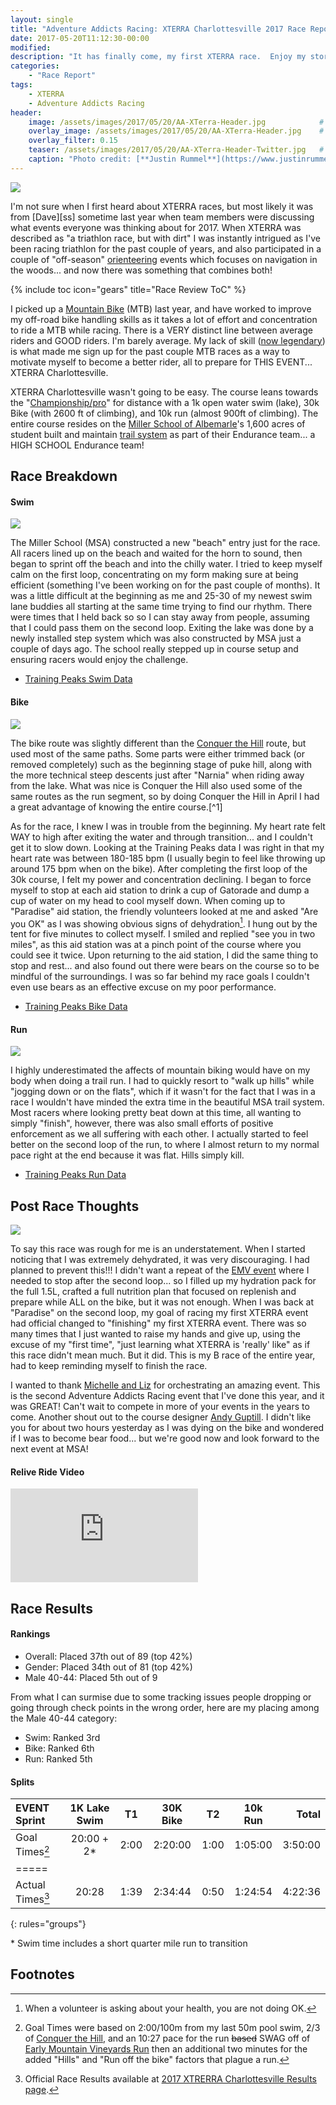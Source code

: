 ```yaml
---
layout: single
title: "Adventure Addicts Racing: XTERRA Charlottesville 2017 Race Report"
date: 2017-05-20T11:12:30-00:00
modified:
description: "It has finally come, my first XTERRA race.  Enjoy my story of pain and suffering... as it was FUN!"
categories:
    - "Race Report"
tags:
    - XTERRA
    - Adventure Addicts Racing
header:
    image: /assets/images/2017/05/20/AA-XTerra-Header.jpg            # Twitter (use 'overlay_image')
    overlay_image: /assets/images/2017/05/20/AA-XTerra-Header.jpg    # Article header at 2048x768
    overlay_filter: 0.15
    teaser: /assets/images/2017/05/20/AA-XTerra-Header-Twitter.jpg   # Shrink image to 575x216
    caption: "Photo credit: [**Justin Rummel**](https://www.justinrummel.com)"
---
```

<p class="align-left"><a href="{{ site.url }}/assets/images/2017/05/20/AA-XTerra-LG-2.jpg"><img src="{{ site.url }}/assets/images/2017/05/20/AA-XTerra-SM-2.jpg" /></a></p>I'm not sure when I first heard about XTERRA races, but most likely it was from [Dave][ss] sometime last year when team members were discussing what events everyone was thinking about for 2017.  When XTERRA was described as "a triathlon race, but with dirt" I was instantly intrigued as I've been racing triathlon for the past couple of years, and also participated in a couple of "off-season" <a href="{{ site.url }}/tags/orienteering/">orienteering</a> events which focuses on navigation in the woods... and now there was something that combines both!

<!-- Table of Contents -->
{% include toc icon="gears" title="Race Review ToC" %}


I picked up a <a href="{{ site.url }}/rendezvous-run-and-ride-2016-double-race-report/#jr_ride">Mountain Bike</a> (MTB) last year, and have worked to improve my off-road bike handling skills as it takes a lot of effort and concentration to ride a MTB while racing.  There is a VERY distinct line between average riders and GOOD riders.  I'm barely average.  My lack of skill ([now legendary][217930866]) is what made me sign up for the past couple MTB races as a way to motivate myself to become a better rider, all to prepare for THIS EVENT... XTERRA Charlottesville.

XTERRA Charlottesville wasn't going to be easy.  The course leans towards the "[Championship/pro][thedistance]" for distance with a 1k open water swim (lake), 30k Bike (with 2600 ft of climbing), and 10k run (almost 900ft of climbing).  The entire course resides on the [Miller School of Albemarle][msa]'s 1,600 acres of student built and maintain [trail system][MSA-enduro] as part of their Endurance team... a HIGH SCHOOL Endurance team!

Race Breakdown
---

#### Swim

<p class="align-left"><a href="{{ site.url }}/assets/images/2017/05/20/AA-XTerra-LG-5.jpg"><img src="{{ site.url }}/assets/images/2017/05/20/AA-XTerra-SM-5.jpg" /></a></p>The Miller School (MSA) constructed a new "beach" entry just for the race.  All racers lined up on the beach and waited for the horn to sound, then began to sprint off the beach and into the chilly water.  I tried to keep myself calm on the first loop, concentrating on my form making sure at being efficient (something I've been working on for the past couple of months).  It was a little difficult at the beginning as me and 25-30 of my newest swim lane buddies all starting at the same time trying to find our rhythm.  There were times that I held back so so I can stay away from people, assuming that I could pass them on the second loop.  Exiting the lake was done by a newly installed step system which was also constructed by MSA just a couple of days ago.  The school really stepped up in course setup and ensuring racers would enjoy the challenge.

- [Training Peaks Swim Data](http://tpks.ws/LiPv4)

#### Bike

<p class="align-right"><a href="{{ site.url }}/assets/images/2017/05/20/AA-XTerra-LG-1.jpg"><img src="{{ site.url }}/assets/images/2017/05/20/AA-XTerra-SM-1.jpg" /></a></p>The bike route was slightly different than the <a href="{{ site.url }}/conquer-the-hill-at-miller-school-of-albemarle-2017/">Conquer the Hill</a> route, but used most of the same paths.  Some parts were either trimmed back (or removed completely) such as the beginning stage of puke hill, along with the more technical steep descents just after "Narnia" when riding away from the lake.  What was nice is Conquer the Hill also used some of the same routes as the run segment, so by doing Conquer the Hill in April I had a great advantage of knowing the entire course.[^1]

As for the race, I knew I was in trouble from the beginning.  My heart rate felt WAY to high after exiting the water and through transition... and I couldn't get it to slow down.  Looking at the Training Peaks data I was right in that my heart rate was between 180-185 bpm (I usually begin to feel like throwing up around 175 bpm when on the bike).  After completing the first loop of the 30k course, I felt my power and concentration declining.  I began to force myself to stop at each aid station to drink a cup of Gatorade and dump a cup of water on my head to cool myself down.  When coming up to "Paradise" aid station, the friendly volunteers looked at me and asked "Are you OK" as I was showing obvious signs of dehydration[^2].  I hung out by the tent for five minutes to collect myself.  I smiled and replied "see you in two miles", as this aid station was at a pinch point of the course where you could see it twice.  Upon returning to the aid station, I did the same thing to stop and rest... and also found out there were bears on the course so to be mindful of the surroundings.  I was so far behind my race goals I couldn't even use bears as an effective excuse on my poor performance.

- [Training Peaks Bike Data](http://tpks.ws/1AzIf)

<!-- **Strava Ride Activity**
<div class="embed-container embed-container-16x9">
    <iframe src='https://www.strava.com/activities/997394937/embed/e4576df072c4b46752186428faae5fa980a838e6' frameborder='0' scrolling='no' allowtransparency webkitAllowFullScreen mozallowfullscreen allowFullScreen></iframe>
</div> -->

#### Run

<p class="align-left"><a href="{{ site.url }}/assets/images/2017/05/20/AA-XTerra-LG-6.jpg"><img src="{{ site.url }}/assets/images/2017/05/20/AA-XTerra-SM-6.jpg" /></a></p>I highly underestimated the affects of mountain biking would have on my body when doing a trail run.  I had to quickly resort to "walk up hills" while "jogging down or on the flats", which if it wasn't for the fact that I was in a race I wouldn't have minded the extra time in the beautiful MSA trail system.  Most racers where looking pretty beat down at this time, all wanting to simply "finish", however, there was also small efforts of positive enforcement as we all suffering with each other.  I actually started to feel better on the second loop of the run, to where I almost return to my normal pace right at the end because it was flat.  Hills simply kill.

- [Training Peaks Run Data](http://tpks.ws/6ja6j)

<!-- **Strava Run Activity**
<div class="embed-container embed-container-16x9">
    <iframe src='https://www.strava.com/activities/997394948/embed/10fed54962df02b07816affba5bd89b99a483f60' frameborder='0' scrolling='no' allowtransparency webkitAllowFullScreen mozallowfullscreen allowFullScreen></iframe>
</div> -->


Post Race Thoughts
---

<p class="align-left"><a href="{{ site.url }}/assets/images/2017/05/20/AA-XTerra-LG-4.jpg"><img src="{{ site.url }}/assets/images/2017/05/20/AA-XTerra-SM-4.jpg" /></a></p>To say this race was rough for me is an understatement.  When I started noticing that I was extremely dehydrated, it was very discouraging.  I had planned to prevent this!!!  I didn't want a repeat of the <a href="{{ site.url }}/adventure-enablers-early-mountain-vineyards-run-and-ride-2017/">EMV event</a> where I needed to stop after the second loop... so I filled up my hydration pack for the full 1.5L, crafted a full nutrition plan that focused on replenish and prepare while ALL on the bike, but it was not enough.  When I was back at "Paradise" on the second loop, my goal of racing my first XTERRA event had official changed to "finishing" my first XTERRA event.  There was so many times that I just wanted to raise my hands and give up, using the excuse of my "first time", "just learning what XTERRA is 'really' like" as if this race didn't mean much.  But it did.  This is my B race of the entire year, had to keep reminding myself to finish the race.

I wanted to thank [Michelle and Liz][aaa] for orchestrating an amazing event.  This is the second Adventure Addicts Racing event that I've done this year, and it was GREAT!  Can't wait to compete in more of your events in the years to come.  Another shout out to the course designer [Andy Guptill][andy].  I didn't like you for about two hours yesterday as I was dying on the bike and wondered if I was to become bear food... but we're good now and look forward to the next event at MSA!

<!-- Relive Frame -->
#### Relive Ride Video
<div class="embed-container embed-container-16x9">
    <iframe src='https://www.relive.cc/view/997394937/embed?x-ref=sc' frameborder='0' scrolling='no' allowtransparency webkitAllowFullScreen mozallowfullscreen allowFullScreen></iframe>
</div>



Race Results
---

#### Rankings

- Overall: Placed 37th out of 89 (top 42%)
- Gender: Placed 34th out of 81 (top 42%)
- Male 40-44: Placed 5th out of 9

From what I can surmise due to some tracking issues people dropping or going through check points in the wrong order, here are my placing among the Male 40-44 category:

- Swim: Ranked 3rd
- Bike: Ranked 6th
- Run: Ranked 5th


<!--
#### Updated 2016-09-02 (Race Photos)

half third fourth fifth sixth

<figure class="fourth">
<a href="{{ site.url }}/assets/images/2017/05/20/EVENT-PRO-LG-1.jpg"><img src="{{ site.url }}/assets/images/2017/05/20/EVENT-PRO-SM-1.jpg" /></a>
<a href="{{ site.url }}/assets/images/2017/05/20/EVENT-PRO-LG-2.jpg"><img src="{{ site.url }}/assets/images/2017/05/20/EVENT-PRO-SM-2.jpg" /></a>
<a href="{{ site.url }}/assets/images/2017/05/20/EVENT-PRO-LG-3.jpg"><img src="{{ site.url }}/assets/images/2017/05/20/EVENT-PRO-SM-3.jpg" /></a>
<a href="{{ site.url }}/assets/images/2017/05/20/EVENT-PRO-LG-4.jpg"><img src="{{ site.url }}/assets/images/2017/05/20/EVENT-PRO-SM-4.jpg" /></a>
</figure>
-->

#### Splits

| EVENT Sprint       | 1K Lake Swim | T1   | 30K Bike | T2   | 10k Run  | Total       |
|:-------------------|:------------:|:----:|:--------:|:----:|:--------:|------------:|
| Goal Times[^3]     | 20:00 + 2\*   | 2:00 | 2:20:00  | 1:00 | 1:05:00  | 3:50:00     |
|=====
| Actual Times[^4]   | 20:28        | 1:39 | 2:34:44  | 0:50 | 1:24:54  | 4:22:36     |
{: rules="groups"}

\* Swim time includes a short quarter mile run to transition

Footnotes
---

[^1]: XTERRA race map is found on [Adventure Addicts Racing][map-aa], while a generic map of MSA trail system is [available here][map-msa].
[^2]: When a volunteer is asking about your health, you are not doing OK.
[^3]: Goal Times were based on 2:00/100m from my last 50m pool swim, 2/3 of <a href="{{ site.url }}/conquer-the-hill-at-miller-school-of-albemarle-2017/">Conquer the Hill</a>, and an 10:27 pace for the run ~~based~~ SWAG off of <a href="{{ site.url }}/adventure-enablers-early-mountain-vineyards-run-and-ride-2017/">Early Mountain Vineyards Run</a> then an additional two minutes for the added "Hills" and "Run off the bike" factors that plague a run.
[^4]: Official Race Results available at [2017 XTRERRA Charlottesville Results page][x-results-page].

[ss]: http://www.speedsherpa.com/coach
[xterra-charlottesville]: http://www.adventureaddictsracing.com/xterra-charlottesville/
[217930866]: https://vimeo.com/217930866
[thedistance]: https://en.wikipedia.org/wiki/XTERRA_Triathlon#Race_format
[msa]: http://millerschoolofalbemarle.org
[MSA-enduro]: https://www.msacycling.org/new-page-1/
[aaa]: http://www.adventureaddictsracing.com/about-us/founders/
[andy]: https://www.msacycling.org/new-page-2/
[x-results-page]: http://www.raceworkstiming.com/05-20-17-xterra-tri-charlottesville
[x-results-me]: http://georesults.racemine.com/race-works-timing/events/2017/2017-xtrerra-charlottesville/140/entrant
[map-aa]: http://www.adventureaddictsracing.com/wp-content/uploads/2016/12/Racemap_051617c.jpg
[map-msa]: https://www.msacycling.org/s/Miller_mountainbike_sizeDfinal.pdf